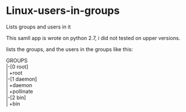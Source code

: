 # Linux-users-in-groups
Lists groups and users in it

This samll app is wrote on python 2.7, i did not tested on upper versions.

lists the groups, and the users in the groups like this:

GROUPS <br>
|-[0  root]<br>
|  +root<br>
|-[1  daemon]<br>
|  +daemon<br>
|  +pollinate<br>
|-[2  bin]<br>
|  +bin<br>
